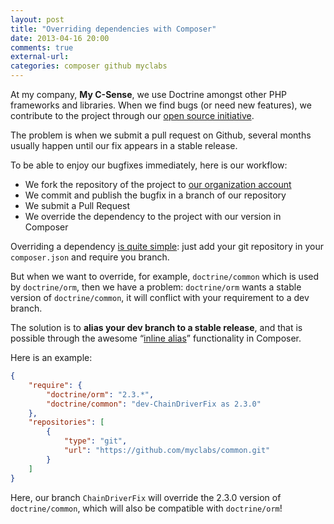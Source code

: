 ```yaml
---
layout: post
title: "Overriding dependencies with Composer"
date: 2013-04-16 20:00
comments: true
external-url:
categories: composer github myclabs
---
```


At my company, **My C-Sense**, we use Doctrine amongst other PHP frameworks and libraries. When we find bugs (or need new features), we contribute to the project through our [open source initiative](https://github.com/myclabs).

The problem is when we submit a pull request on Github, several months usually happen until our fix appears in a stable release.

To be able to enjoy our bugfixes immediately, here is our workflow:

- We fork the repository of the project to [our organization account](https://github.com/myclabs)
- We commit and publish the bugfix in a branch of our repository
- We submit a Pull Request
- We override the dependency to the project with our version in Composer

Overriding a dependency [is quite simple](http://getcomposer.org/doc/04-schema.md#repositories): just add your git repository in your `composer.json` and require you branch.

But when we want to override, for example, `doctrine/common` which is used by `doctrine/orm`, then we have a problem: `doctrine/orm` wants a stable version of `doctrine/common`, it will conflict with your requirement to a dev branch.

The solution is to **alias your dev branch to a stable release**, and that is possible through the awesome “[inline alias](http://getcomposer.org/doc/articles/aliases.md#require-inline-alias)” functionality in Composer.

<!-- more -->

Here is an example:

```json
{
    "require": {
        "doctrine/orm": "2.3.*",
        "doctrine/common": "dev-ChainDriverFix as 2.3.0"
    },
    "repositories": [
        {
            "type": "git",
            "url": "https://github.com/myclabs/common.git"
        }
    ]
}
```

Here, our branch `ChainDriverFix` will override the 2.3.0 version of `doctrine/common`, which will also be compatible with `doctrine/orm`!
